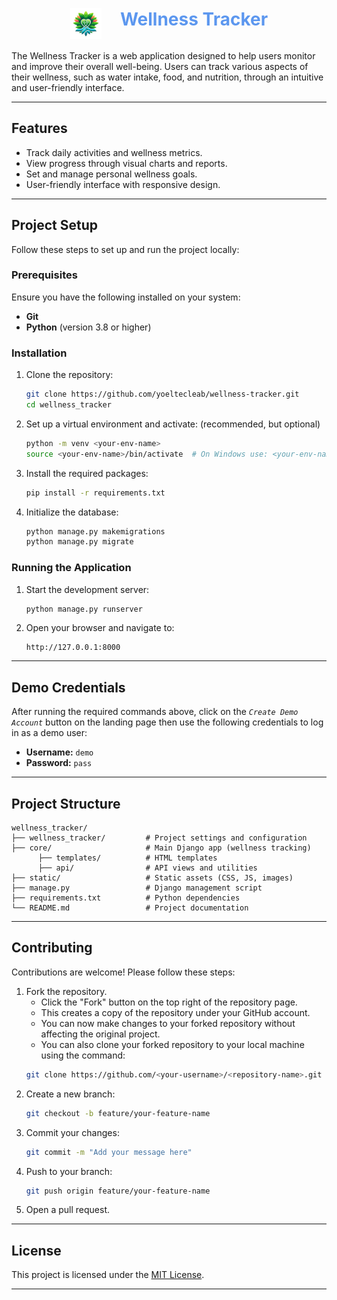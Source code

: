 <div style="display: flex; align-items: center; justify-content: center;">
    <img alt="Wellness Tracker Logo" src="static/images/logos/Wellness%20Logo.png" width="50" style="margin-top: 35px; margin-right: 30px;" />
    <h1 style="color: #5c97ef;">Wellness Tracker</h1>
</div>

The Wellness Tracker is a web application designed to help users monitor and improve their overall well-being. Users can
track various aspects of their wellness, such as water intake, food, and nutrition, through an intuitive and
user-friendly interface.

---

## Features

- Track daily activities and wellness metrics.
- View progress through visual charts and reports.
- Set and manage personal wellness goals.
- User-friendly interface with responsive design.

---

## Project Setup

Follow these steps to set up and run the project locally:

### Prerequisites

Ensure you have the following installed on your system:

- **Git**
- **Python** (version 3.8 or higher)

### Installation

1. Clone the repository:
   ```bash
   git clone https://github.com/yoeltecleab/wellness-tracker.git
   cd wellness_tracker
   ```

2. Set up a virtual environment and activate: (recommended, but optional)
   ```bash
   python -m venv <your-env-name>
   source <your-env-name>/bin/activate  # On Windows use: <your-env-name>\Scripts\activate
   ```

3. Install the required packages:
   ```bash
   pip install -r requirements.txt
   ```

4. Initialize the database:
   ```bash
   python manage.py makemigrations
   python manage.py migrate
   ```

### Running the Application

1. Start the development server:
   ```bash
   python manage.py runserver
   ```

2. Open your browser and navigate to:
   ```
   http://127.0.0.1:8000
   ```

---

## Demo Credentials

After running the required commands above, click on the _`Create Demo Account`_ button on the landing page then use the following credentials to log in as a demo user:

- **Username:** `demo`
- **Password:** `pass`

---

## Project Structure

```
wellness_tracker/
├── wellness_tracker/         # Project settings and configuration
├── core/                     # Main Django app (wellness tracking)
      ├── templates/          # HTML templates
      ├── api/                # API views and utilities
├── static/                   # Static assets (CSS, JS, images)
├── manage.py                 # Django management script
├── requirements.txt          # Python dependencies
└── README.md                 # Project documentation
```

---

## Contributing

Contributions are welcome! Please follow these steps:

1. Fork the repository.
   - Click the "Fork" button on the top right of the repository page.
   - This creates a copy of the repository under your GitHub account.
   - You can now make changes to your forked repository without affecting the original project.
   - You can also clone your forked repository to your local machine using the command:
   ```bash
   git clone https://github.com/<your-username>/<repository-name>.git
    ```
2. Create a new branch:
   ```bash
   git checkout -b feature/your-feature-name
   ```
3. Commit your changes:
   ```bash
   git commit -m "Add your message here"
   ```
4. Push to your branch:
   ```bash
   git push origin feature/your-feature-name
   ```
5. Open a pull request.

---

## License

This project is licensed under the [MIT License](LICENSE).

---
